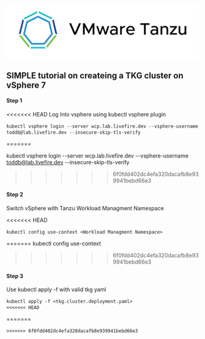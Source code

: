 ![VMware Tanzu](./img/vmware.tanzu.logo.png)

## SIMPLE tutorial on createing a TKG cluster on vSphere 7 ##

#### Step 1 ####
<<<<<<< HEAD
Log Into vsphere using kubectl vsphere plugin
```
kubectl vsphere login --server wcp.lab.livefire.dev --vsphere-username toddb@lab.livefire.dev --insecure-skip-tls-verify
```
=======

  kubectl vsphere login --server wcp.lab.livefire.dev --vsphere-username toddb@lab.livefire.dev --insecure-skip-tls-verify

>>>>>>> 6f0fdd402dc4efa320dacafb8e939941bebd66e3
#### Step 2 #### 

Switch vSphere with Tanzu Workload Managment Namespace 

<<<<<<< HEAD
```
kubectl config use-context <Workload Managment Namespace>
```
=======
  kubectl config use-context <Workload Managment Namespace>
>>>>>>> 6f0fdd402dc4efa320dacafb8e939941bebd66e3

#### Step 3 #### 

Use kubectl apply -f with valid tkg yaml

``` 
kubectl apply -f <tkg.cluster.deployment.yaml>
<<<<<<< HEAD
```
=======

```
>>>>>>> 6f0fdd402dc4efa320dacafb8e939941bebd66e3
